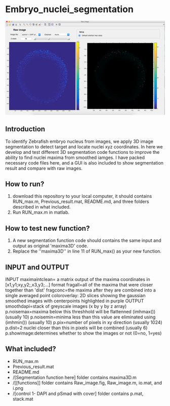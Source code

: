 # Embryo_nuclei_segmentation

 ![image](https://github.com/George-wu509/Embryo-nuclei-segmentation/blob/master/%5Bfunctions%5D/1.png)


Introduction
-------------------------
To identify Zebrafish embryo nucleus from images, we apply 3D image segmentation to detect target and locate nuclei xyz coordinates. In here we develop and test different 3D segmentation code functions to improve the ability to find nuclei maxima from smoothed iamges. I have packed necessary code files here, and a GUI is also included to show segmentation result and compare with raw images.  


How to run?
-------------------------
1. download this repository to your local computer, it should contains RUN_max.m, Previous_result.mat, README.md, and three folders described in what included.
2. Run RUN_max.m in matlab. 


How to test new function?
-------------------------
1. A new segmentation function code should contains the same input and output as original 'maxima3D' code.
2. Replace the ''maxima3D'' in line 11 of RUN_max() as your new function.


INPUT and OUTPUT
-------------------------
INPUT 
  maximaintclean= a matrix output of the maxima coordinates in [x1,y1;xy,y2;,x3,y3;...] format
  fragall=all of the maxima that were closer together than 'dist'
  fragconc=the maxima after they are combined into a single averaged point
  coloroverlay: 2D slices showing the gaussian smoothed images with centerpoints highlighted in purple
OUTPUT
  smoothdapi=stack of greyscale images  (x by y by z array)
  p.noisemax=maxima below this threshhold will be flattenned (imhmax()) (usually 10)
  p.noisemin=minima less than this value are eliminated using (imhmin()) (usually 10)
  p.pix=number of pixels in xy direction (usually 1024)
  p.dist=2 nuclei closer than this in pixels will be combined  (usually 6)
  p.showimage:determines whether to show the images or not  (0=no, 1=yes)


What included? 
-------------------------

* RUN_max.m
* Previous_result.mat
* README.md 
* /[Segmentation function here] folder contains maxima3D.m
* /[[functions]] folder contains Raw_image.fig, Raw_image.m, io.mat, and i.png
* /[control 1- DAPI and pSmad with cover] folder contains p.mat, stack.mat

